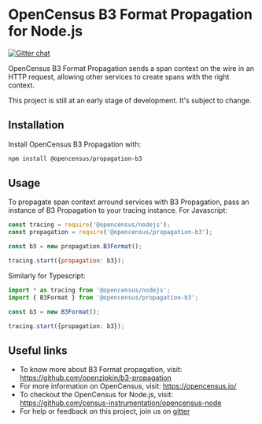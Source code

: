 # OpenCensus B3 Format Propagation for Node.js
[![Gitter chat][gitter-image]][gitter-url]

OpenCensus B3 Format Propagation sends a span context on the wire in an HTTP request, allowing other services to create spans with the right context.

This project is still at an early stage of development. It's subject to change.

## Installation

Install OpenCensus B3 Propagation with:
```bash
npm install @opencensus/propagation-b3
```

## Usage

To propagate span context arround services with B3 Propagation, pass an instance of B3 Propagation to your tracing instance. For Javascript:

```javascript
const tracing = require('@opencensus/nodejs');
const propagation = require('@opencensus/propagation-b3');

const b3 = new propagation.B3Format();

tracing.start({propagation: b3});
```

Similarly for Typescript:

```typescript
import * as tracing from '@opencensus/nodejs';
import { B3Format } from '@opencensus/propagation-b3';

const b3 = new B3Format();

tracing.start({propagation: b3});
```

## Useful links
- To know more about B3 Format propagation, visit: <https://github.com/openzipkin/b3-propagation>
- For more information on OpenCensus, visit: <https://opencensus.io/>
- To checkout the OpenCensus for Node.js, visit: <https://github.com/census-instrumentation/opencensus-node>
- For help or feedback on this project, join us on [gitter](https://gitter.im/census-instrumentation/Lobby)

[gitter-image]: https://badges.gitter.im/census-instrumentation/lobby.svg
[gitter-url]: https://gitter.im/census-instrumentation/lobby?utm_